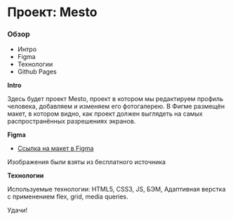 # Проект: Mesto

### Обзор

- Интро
- Figma
- Технологии
- Github Pages

**Intro**

Здесь будет проект Mesto, проект в котором мы редактируем профиль человека, добавляем и изменяем его фотогалерею. В Фигме размещён макет, в котором видно, как проект должен выглядеть на самых распространённых разрешениях экранов.

**Figma**

- [Ссылка на макет в Figma](https://www.figma.com/file/2cn9N9jSkmxD84oJik7xL7/JavaScript.-Sprint-4?node-id=0-1&t=Xso3kV49pfoWMhMY-0)

Изображения были взяты из бесплатного источника

**Технологии**

Используемые технологии: HTML5, CSS3, JS, БЭМ, Адаптивная верстка с применением flex, grid, media queries.

Удачи!
